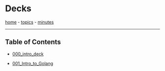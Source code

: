 # Decks

[home](work/depot/README.md) - [topics](topics.md) - [minutes](minutes.md)

---

## Table of Contents

- [000_intro_deck](https://continuous-education-group.github.io/depot/000_intro_deck/index.html)

- [001_Intro_to_Golang](https://mh-continuous-education.github.io/decks/001_Intro_to_Golang/index.html)

